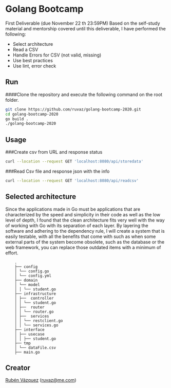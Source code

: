 # Golang Bootcamp

First Deliverable (due November 22 th 23:59PM)
Based on the self-study material and mentorship covered until this deliverable, I have performed the following:

 - Select architecture
 - Read a CSV
 - Handle Errors for CSV  (not valid, missing)
 - Use best practices
 - Use lint, error check

## Run

####Clone the repository and execute the following command on the root folder.

``` bash
git clone https://github.com/ruvaz/golang-bootcamp-2020.git
cd golang-bootcamp-2020
go build . 
./golang-bootcamp-2020
``` 

## Usage

###Create csv from URL and response status

``` bash
curl --location --request GET 'localhost:8080/api/storedata'
``` 

###Read Csv file  and response json with the info

``` bash
curl --location --request GET 'localhost:8080/api/readcsv'
``` 

## Selected architecture

Since the applications made in Go must be applications that are characterized by the speed and simplicity in their code as well as the low level of depth, I found that the clean architecture fits very well with the way of working with Go with its separation of each layer. By layering the software and adhering to the dependency rule, I will create a system that is easily testable, with all the benefits that come with such as when some external parts of the system become obsolete, such as the database or the web framework, you can replace those outdated items with a minimum of effort.

```text
    .
    ├── config
    │ └── config.go
    │ └── config.yml    
    ├── domain  
    │ └── model  
    │ │ └── student.go  
    ├── infrastructure  
    │ ├──  controller  
    │ │ └── student.go
    │ ├──  router
    │ │ └── router.go
    │ ├──  services
    │ │ └── restclient.go  
    │ │ └── services.go  
    ├── interface  
    │ ├── usecase  
    │ │ ├── student.go   
    ├── tmp
    │ └── dataFile.csv
    ├── main.go  
```

## Creator

[Rubén Vázquez](https://github.com/ruvaz) (ruvaz@me.com)